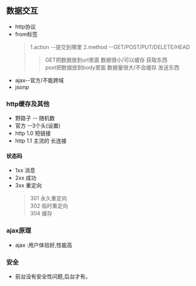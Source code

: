 ## 数据交互
- http协议
- from标签
	> 1.action --提交到哪里
	> 2.method --GET/POST/PUT/DELETE/HEAD
	> > GET把数据放到url里面 数据很小/可以缓存  获取东西   
	> > post把数据放到body里面 数据量很大/不会缓存 发送东西  
- ajax--官方/不能跨域
- jsonp

### http缓存及其他
- 野路子 -- 随机数
- 官方 --3个头(设置)
- http 1.0 短链接
- http 1.1 主流的 长连接
#### 状态码
- 1xx 消息
- 2xx 成功
- 3xx 重定向 
	> 301 永久重定向  
	> 302 临时重定向  
	> 304 缓存  
### ajax原理 ###
- ajax :用户体验好,性能高

### 安全
- 前台没有安全性问题,后台才有。







